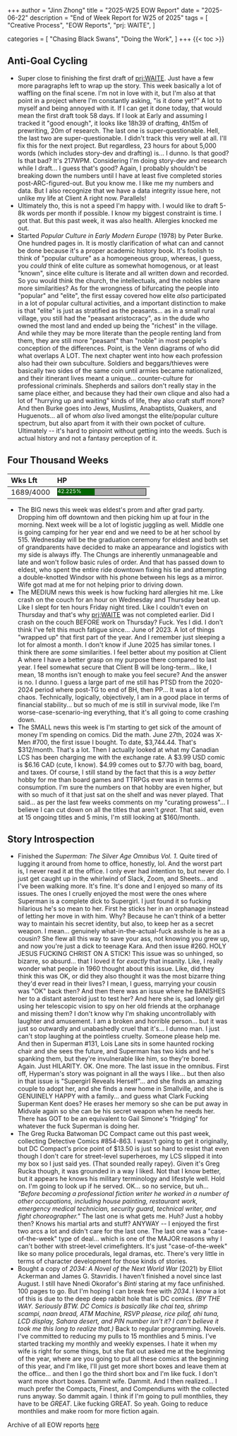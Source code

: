 +++
author = "Jinn Zhong"
title = "2025-W25 EOW Report"
date = "2025-06-22"
description = "End of Week Report for W25 of 2025"
tags = [
 "Creative Process",
 "EOW Reports",
 "prj: WAITE",
 ]

categories = [
 "Chasing Black Swans",
 "Doing the Work",
]
+++
{{< toc >}}

## Anti-Goal Cycling

* Super close to finishing the first draft of [prj:WAITE](https://journal.jinnzhong.com/tags/prj-waite/). Just have a few more paragraphs left to wrap up the story. This week basically a lot of waffling on the final scene. I'm not in love with it, but I'm also at that point in a project where I'm constantly asking, "is it done yet?" A lot to myself and being annoyed with it. If I can get it done today, that would mean the first draft took 58 days. If I look at Early and assuming I tracked it "good enough", it looks like 18h39 of drafting, 4h15m of prewriting, 20m of research. The last one is super-questionable. Hell, the last two are super-questionable. I didn't track this very well at all. I'll fix this for the next project. But regardless, 23 hours for about 5,000 words (which includes story-dev and drafting) is... I dunno. Is that good? Is that bad? It's 217WPM. Considering I'm doing story-dev and research while I draft... I guess that's good? Again, I probably shouldn't be breaking down the numbers until I have at least five completed stories post-ARC-figured-out. But you know me. I like me my numbers and data. But I also recognize that we have a data integrity issue here, not unlike my life at Client A right now. Parallels!
* Ultimately tho, this is not a speed I'm happy with. I would like to draft 5-8k words per month if possible. I know my biggest constraint is time. I got that. But this past week, it was also health. Allergies knocked me out.
* Started _Popular Culture in Early Modern Europe_ (1978) by Peter Burke. One hundred pages in. It is mostly clarification of what can and cannot be done because it's a proper academic history book. It's foolish to think of "popular culture" as a homogeneous group, whereas, I guess, you _could_ think of elite culture as somewhat homogenous, or at least "known", since elite culture is literate and all written down and recorded. So you would think the church, the intellectuals, and the nobles share more similarities? As for the wrongness of bifurcating the people into "popular" and "elite", the first essay covered how elite _also_ participated in a lot of popular cultural activities, and a important distinction to make is that "elite" is just as stratified as the peasants... as in a small rural village, you still had the "peasant aristocracy", as in the dude who owned the most land and ended up being the "richest" in the village. And while they may be more literate than the people renting land from them, they are still more "peasant" than "noble" in most people's conception of the differences. Point, is the Venn diagrams of who did what overlaps A LOT. The next chapter went into how each profession also had their own subculture. Soldiers and beggars/thieves were basically two sides of the same coin until armies became nationalized, and their itinerant lives meant a unique... counter-culture for professional criminals. Shepherds and sailors don't really stay in the same place either, and because they had their own clique and also had a lot of "hurrying up and waiting" kinds of life, they also craft stuff more? And then Burke goes into Jews, Muslims, Anabaptists, Quakers, and Huguenots... all of whom _also_ lived amongst the elite/popular culture spectrum, but also apart from it with their own pocket of culture. Ultimately -- it's hard to pinpoint without getting into the weeds. Such is actual history and not a fantasy perception of it.

## Four Thousand Weeks

| Wks Lft | HP |
| :--- | :--- |
| 1689/4000 | <div style="width:200px;height:15px;background:#AAAAAA;border:1.3px solid #000000;"><div style="width:42.225%;height:15px;background:#006600;font-size:12px; color:white; line-height:12px;">42.225%</div></div> |

* The BIG news this week was eldest's prom and after grad party. Dropping him off downtown and then picking him up at four in the morning. Next week will be a lot of logistic juggling as well. Middle one is going camping for her year end and we need to be at her school by 515. Wednesday will be the graduation ceremony for eldest and both set of grandparents have decided to make an appearance and logistics with my side is always iffy. The Chungs are inherently unmanageable and late and won't follow basic rules of order. And that has passed down to eldest, who spent the entire ride downtown fixing his tie and attempting a double-knotted Windsor with his phone between his legs as a mirror. Wife got mad at me for not helping prior to driving down.
* The MEDIUM news this week is how fucking hard allergies hit me. Like crash on the couch for an hour on Wednesday and Thursday beat up. Like I slept for ten hours Friday night tired. Like I couldn't even on Thursday and that's why [prj:WAITE](https://journal.jinnzhong.com/tags/prj-waite/) was not completed earlier. Did I crash on the couch BEFORE work on Thursday? Fuck. Yes I did. I don't think I've felt this much fatigue since... June of 2023. A lot of things "wrapped up" that first part of the year. And I remember just sleeping a lot for almost a month. I don't know if June 2025 has similar tones. I think there are _some_ similarities. I feel better about my position at Client A where I have a better grasp on my purpose there compared to last year. I feel somewhat secure that Client B will be long-term... like, I mean, 18 months isn't enough to make you feel secure? And the answer is no. I dunno. I guess a large part of me still has PTSD from the 2020-2024 period where post-TG to end of BH, then PP... It was a lot of chaos. Technically, logically, objectively, I am in a good place in terms of financial stability... but so much of me is still in survival mode, like I'm worse-case-scenario-ing everything, that it's all going to come crashing down. 
* The SMALL news this week is I'm starting to get sick of the amount of money I'm spending on comics. Did the math. June 27th, 2024 was X-Men #700, the first issue I bought. To date, $3,744.44. That's $312/month. That's a lot. Then I actually looked at what my Canadian LCS has been charging me with the exchange rate. A $3.99 USD comic is $6.16 CAD (cute, I know). $4.99 comes out to $7.70 with bag, board, and taxes. Of course, I still stand by the fact that this is a _way better_ hobby for me than board games and TTRPGs ever was in terms of consumption. I'm sure the numbers on that hobby are even higher, but with so much of it that just sat on the shelf and was never played. That said... as per the last few weeks comments on my "curating prowess"... I believe I can cut down on all the titles that aren't _great_. That said, even at 15 ongoing titles and 5 minis, I'm still looking at $160/month.

## Story Introspection
* Finished the _Superman: The Silver Age Omnibus Vol. 1_. Quite tired of lugging it around from home to office, honestly, lol. And the worst part is, I never read it at the office. I only ever had intention to, but never do. I just get caught up in the whirlwind of Slack, Zoom, and Sheets... and I've been walking more. It's fine. It's done and I enjoyed so many of its issues. The ones I cruelly enjoyed the most were the ones where Superman is a complete dick to Supergirl. I just found it so fucking hilarious he's so mean to her. First he sticks her in an orphanage instead of letting her move in with him. Why? Because he can't think of a better way to maintain his secret identity, but also, to keep her as a secret weapon. I mean... genuinely what-in-the-actual-fuck asshole is he as a cousin? She flew all this way to save your ass, not knowing you grew up, and now you're just a dick to teenage Kara. And then issue #260. HOLY JESUS FUCKING CHRIST ON A STICK! This issue was so unhinged, so bizarre, so absurd... that I loved it for _exactly_ that insanity. Like, I really wonder what people in 1960 thought about this issue. Like, did they think this was OK, or did they also thought it was the most bizarre thing they'd ever read in their lives? I mean, I guess, marrying your cousin was "OK" back then? And then there was an issue where he BANISHES her to a distant asteroid just to test her? And here she is, sad lonely girl using her telescopic vision to spy on her old friends at the orphanage and missing them? I don't know why I'm shaking uncontrollably with laughter and amusement. I am a broken and horrible person... but it was just so outwardly and unabashedly cruel that it's... I dunno man. I just can't stop laughing at the pointless cruelty. Someone please help me. And then in Superman #131, Lois Lane sits in some haunted rocking chair and she sees the future, and Superman has two kids and he's spanking them, but they're invulnerable like him, so they're bored. Again. Just HILARITY. OK. One more. The last issue in the omnibus. First off, Hyperman's story was poignant in all the ways I like... but then also in that issue is "Supergirl Reveals Herself"... and she finds an amazing couple to adopt her, and she finds a new home in Smallville, and she is GENUINELY HAPPY with a family... and guess what Clark Fucking Superman Kent does? He erases her memory so she can be put away in Midvale again so she can be his secret weapon when he needs her. There has GOT to be an equivalent to Gail Simone's "fridging" for whatever the fuck Superman is doing her.
* The Greg Rucka Batwoman DC Compact came out this past week, collecting Detective Comics #854-863. I wasn't going to get it originally, but DC Compact's price point of $13.50 is just so hard to resist that even though I don't care for street-level superheroes, my LCS slipped it into my box so I just said yes. (That sounded really rapey). Given it's Greg Rucka though, it was grounded in a way I liked. Not that I know better, but it appears he knows his military terminology and lifestyle well. Hold on. I'm going to look up if he served. OK... so no service, but uh... _"Before becoming a professional fiction writer he worked in a number of other occupations, including house painting, restaurant work, emergency medical technician, security guard, technical writer, and fight choreographer."_ The last one is what gets me. Huh? Just a hobby then? Knows his martial arts and stuff? ANYWAY -- I enjoyed the first two arcs a lot and didn't care for the last one. The last one was a "case-of-the-week" type of deal... which is one of the MAJOR reasons why I can't bother with street-level crimefighters. It's just "case-of-the-week" like so many police procedurals, legal dramas, etc. There's very little in terms of character development for those kinds of stories.
* Bought a copy of _2034: A Novel of the Next World War_ (2021) by Elliot Ackerman and James G. Stavridis. I haven't finished a novel since last August. I still have Nnedi Okorafor's _Binti_ staring at my face unfinished. 100 pages to go. But I'm hoping I can break free with _2034_. I know a lot of this is due to the deep deep rabbit hole that is DC comics. _(BY THE WAY. Seriously BTW. DC Comics is basically like chai tea, shrimp scampi, naan bread, ATM Machine, RSVP please, rice pilaf, ahi tuna, LCD display, Sahara desert, and PIN number isn't it? I can't believe it took me this long to realize that.)_ Back to regular programming. Novels. I've committed to reducing my pulls to 15 monthlies and 5 minis. I've started tracking my monthly and weekly expenses. I hate it when my wife is right for some things, but she flat out asked me at the beginning of the year, where are you going to put all these comics at the beginning of this year, and I'm like, I'll just get more short boxes and leave them at the office... and then I go the third short box and I'm like fuck. I don't want more short boxes. Dammit wife. Dammit. And I then realized... I much prefer the Compacts, Finest, and Compendiums with the collected runs anyway. So dammit again. I think if I'm going to pull monthlies, they have to be _GREAT_. Like fucking GREAT. So yeah. Going to reduce monthlies and make room for more fiction again.




Archive of all EOW reports [here](https://journal.jinnzhong.com/tags/eow-reports)
